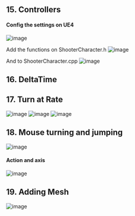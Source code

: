 ## 15. Controllers
#### Config the settings on UE4
![image](https://user-images.githubusercontent.com/29147847/161705912-5f50e712-bd53-4ae8-b896-5f010bf9a3e7.png)

Add the functions on ShooterCharacter.h
![image](https://user-images.githubusercontent.com/29147847/161706194-5795b938-935a-4772-884a-71e3a289e93f.png)

And to ShooterCharacter.cpp
![image](https://user-images.githubusercontent.com/29147847/161706345-d7a6d530-fbff-4edd-8b7c-35a3bfcb3dd3.png)

## 16. DeltaTime
## 17. Turn at Rate
![image](https://user-images.githubusercontent.com/29147847/161720029-11364a35-95af-4e2d-851c-ddad7b0ad361.png)
![image](https://user-images.githubusercontent.com/29147847/161720156-584ad820-4b41-4a5f-9881-4001b5724797.png)
![image](https://user-images.githubusercontent.com/29147847/161720258-5f6f1ac2-02b3-497f-91fc-29f54c0dca08.png)

## 18. Mouse turning and jumping
![image](https://user-images.githubusercontent.com/29147847/161722547-5fb5829b-ad89-40aa-9143-c6498ba4a63e.png)
#### Action and axis
![image](https://user-images.githubusercontent.com/29147847/161723077-f09c5ecd-3ca8-4559-bb87-50adc92cbba3.png)

## 19. Adding Mesh 
![image](https://user-images.githubusercontent.com/29147847/161725572-fa99df36-69f0-4c59-989a-2af6bfae8102.png)